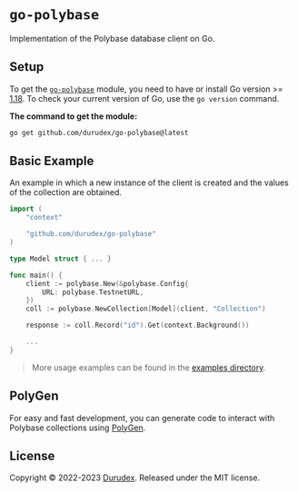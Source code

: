 # `go-polybase`

Implementation of the Polybase database client on Go.

## Setup

To get the [`go-polybase`](https://github.com/durudex/go-polybase) module, you need to have or install Go version >= [1.18](https://go.dev/dl/). To check your current version of Go, use the `go version` command.

**The command to get the module:**

```bash
go get github.com/durudex/go-polybase@latest
```

## Basic Example

An example in which a new instance of the client is created and the values of the collection are obtained.

```go
import (
    "context"

    "github.com/durudex/go-polybase"
)

type Model struct { ... }

func main() {
    client := polybase.New(&polybase.Config{
        URL: polybase.TestnetURL,
    })
    coll := polybase.NewCollection[Model](client, "Collection")

    response := coll.Record("id").Get(context.Background())

    ...
}
```

> More usage examples can be found in the [examples directory](https://github.com/durudex/go-polybase/blob/main/examples/README.md).

## PolyGen

For easy and fast development, you can generate code to interact with Polybase collections using [PolyGen](https://github.com/durudex/polygen).

## License

Copyright © 2022-2023 [Durudex](https://github.com/durudex). Released under the MIT license.

